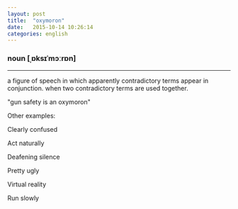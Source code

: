 ```yaml
---
layout: post
title:  "oxymoron"
date:   2015-10-14 10:26:14
categories: english
---
```

### noun [ˌɒksɪˈmɔːrɒn]
-----------

a figure of speech in which apparently contradictory terms appear in conjunction.
when two contradictory terms are used together.

"gun safety is an oxymoron"

Other examples:

Clearly confused

Act naturally

Deafening silence

Pretty ugly

Virtual reality

Run slowly
